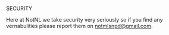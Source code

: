 SECURITY


Here at NotNL we take security very seriously so if you find any vernabulities please report them on notmlsnpd@gmail.com.